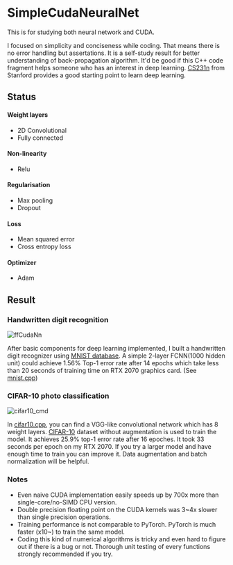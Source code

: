 ﻿# SimpleCudaNeuralNet
This is for studying both neural network and CUDA.

I focused on simplicity and conciseness while coding. That means there is no error handling but assertations. It is a self-study result for better understanding of back-propagation algorithm. It'd be good if this C++ code fragment helps someone who has an interest in deep learning. [CS231n](http://cs231n.stanford.edu/2017/syllabus) from Stanford provides a good starting point to learn deep learning.

## Status
#### Weight layers
* 2D Convolutional
* Fully connected

#### Non-linearity
* Relu

#### Regularisation
* Max pooling
* Dropout
	
#### Loss
* Mean squared error
* Cross entropy loss

#### Optimizer 
* Adam

## Result
### Handwritten digit recognition
![ffCudaNn](https://user-images.githubusercontent.com/670560/91796552-735ee780-ec5b-11ea-88fc-0f0a343ce8d6.png)

After basic components for deep learning implemented, I built a handwritten digit recognizer using [MNIST database](http://yann.lecun.com/exdb/mnist/). A simple 2-layer FCNN(1000 hidden unit) could achieve 1.56% Top-1 error rate after 14 epochs which take less than 20 seconds of training time on RTX 2070 graphics card. (See [mnist.cpp](mnist.cpp))

### CIFAR-10 photo classification
![cifar10_cmd](https://user-images.githubusercontent.com/670560/92716821-4ec0e900-f39a-11ea-80f9-88bcad3d9c8b.png)

In [cifar10.cpp](cifar10.cpp), you can find a VGG-like convolutional network which has 8 weight layers. [CIFAR-10](https://www.cs.toronto.edu/~kriz/cifar.html) dataset without augmentation is used to train the model. It achieves 25.9% top-1 error rate after 16 epoches. It took 33 seconds per epoch on my RTX 2070.  If you try a larger model and have enough time to train you can improve it. Data augmentation and batch normalization will be helpful.

### Notes
- Even naive CUDA implementation easily speeds up by 700x more than single-core/no-SIMD CPU version.
- Double precision floating point on the CUDA kernels was 3~4x slower than single precision operations.
- Training performance is not comparable to PyTorch. PyTorch is much faster (x10~) to train the same model.
- Coding this kind of numerical algorithms is tricky and even hard to figure out if there is a bug or not. Thorough unit testing of every functions strongly recommended if you try.
